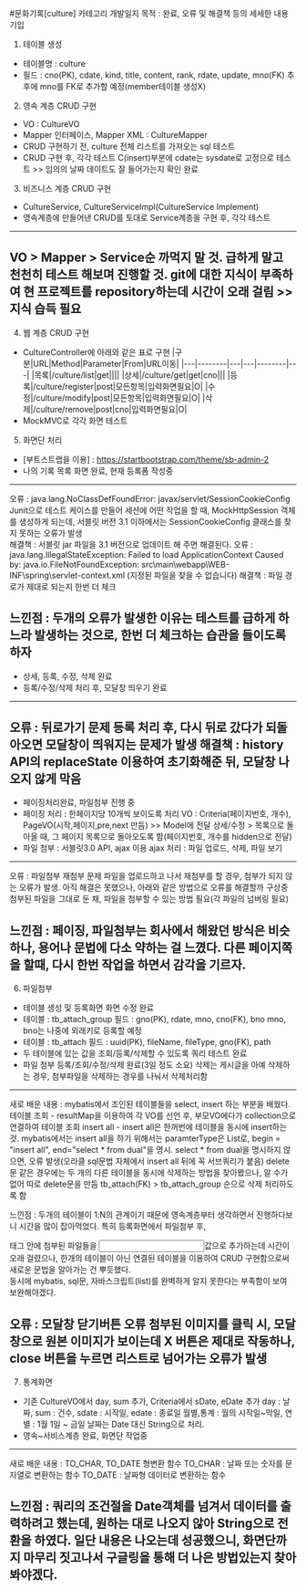 #문화기록[culture] 카테고리 개발일지 
목적 : 완료, 오류 및 해결책 등의 세세한 내용 기입
1. 테이블 생성
- 테이블명 : culture 
- 필드 : cno(PK), cdate, kind, title, content, rank, rdate, update, mno(FK) 
         추후에 mno를 FK로 추가할 예정(member테이블 생성X) 
2. 영속 계층 CRUD 구현 
- VO : CultureVO 
- Mapper 인터페이스, Mapper XML : CultureMapper
- CRUD 구현하기 전, culture 전체 리스트를 가져오는 sql 테스트 
- CRUD 구현 후, 각각 테스트
  C(insert)부분에 cdate는 sysdate로 고정으로 테스트 >> 임의의 날짜 데이트도 잘 들어가는지 확인 완료
3. 비즈니스 계층 CRUD 구현 
- CultureService, CultureServiceImpl(CultureService Implement)
- 영속계층에 만들어낸 CRUD를 토대로 Service계층을 구현 후, 각각 테스트 
----------------------------------------------------------------------------------------
VO > Mapper > Service순 까먹지 말 것. 
급하게 말고 천천히 테스트 해보며 진행할 것. 
git에 대한 지식이 부족하여 현 프로젝트를 repository하는데 시간이 오래 걸림 >> 지식 습득 필요 
----------------------------------------------------------------------------------------
4. 웹 계층 CRUD 구현 
- CultureController에 아래와 같은 표로 구현 
|구분|URL|Method|Parameter|From|URL이동|
|---|--------|---|---|--------|---|
|목록|/culture/list|get||||
|상세|/culture/get|get|cno|||
|등록|/culture/register|post|모든항목|입력화면필요|O|
|수정|/culture/modify|post|모든항목|입력화면필요|O|
|삭제|/culture/remove|post|cno|입력화면필요|O|
- MockMVC로 각각 화면 테스트 
5. 화면단 처리 
- [부트스트랩을 이용] : https://startbootstrap.com/theme/sb-admin-2
- 나의 기록 목록 화면 완료, 현재 등록폼 작성중 
----------------------------------------------------------------------------------------
오류 : java.lang.NoClassDefFoundError: javax/servlet/SessionCookieConfig
Junit으로 테스트 케이스를 만들어 세션에 어떤 작업을 할 때, MockHttpSession 객체를 생성하게 되는데, 서블릿 버전 3.1 이하에서는 SessionCookieConfig 클래스를 찾지 못하는 오류가 발생  
해결책 : 서블릿 jar 파일을 3.1 버전으로 업데이트 해 주면 해결된다.
오류 : java.lang.IllegalStateException: Failed to load ApplicationContext
Caused by: java.io.FileNotFoundException: src\main\webapp\WEB-INF\spring\servlet-context.xml (지정된 파일을 찾을 수 없습니다)
해결책 : 파일 경로가 제대로 되는지 한번 더 체크 

느낀점 : 두개의 오류가 발생한 이유는 테스트를 급하게 하느라 발생하는 것으로, 한번 더 체크하는 습관을 들이도록 하자
----------------------------------------------------------------------------------------
- 상세, 등록, 수정, 삭제 완료 
- 등록/수정/삭제 처리 후, 모달창 띄우기 완료 
----------------------------------------------------------------------------------------
오류 : 뒤로가기 문제 
등록 처리 후, 다시 뒤로 갔다가 되돌아오면 모달창이 띄워지는 문제가 발생
해결책 : history API의 replaceState 이용하여 초기화해준 뒤, 모달창 나오지 않게 막음  
----------------------------------------------------------------------------------------
- 페이징처리완료, 파일첨부 진행 중 
- 페이징 처리 : 한페이지당 10개씩 보이도록 처리 
VO : Criteria(페이지번호, 개수), PageVO(시작,페이지,pre,next 만듬) >> Model에 전달 
상세/수정 > 목록으로 돌아올 때, 그 페이지 목록으로 돌아오도록 함(페이지번호, 개수를 hidden으로 전달)
- 파일 첨부 : 서블릿3.0 API, ajax 이용 
ajax 처리 : 파일 업로드, 삭제, 파일 보기  
----------------------------------------------------------------------------------------
오류 : 파일첨부 재첨부 문제 
파일을 업로드하고 나서 재첨부를 할 경우, 첨부가 되지 않는 오류가 발생. 
아직 해결은 못했으나, 아래와 같은 방법으로 오류를 해결할까 구상중
첨부된 파일을 그대로 둔 채, 파일을 첨부할 수 있는 방법 필요(각 파일의 넘버링 필요)

느낀점 : 페이징, 파일첨부는 회사에서 해왔던 방식은 비슷하나, 용어나 문법에 다소 약하는 걸 느꼈다. 
다른 페이지쪽을 할때, 다시 한번 작업을 하면서 감각을 기르자.   
----------------------------------------------------------------------------------------
6. 파일첨부
- 테이블 생성 및 등록화면 화면 수정 완료 
- 테이블 : tb_attach_group
  필드   : gno(PK), rdate, mno, cno(FK), bno
           mno, bno는 나중에 외래키로 등록할 예정 
- 테이블 : tb_attach 
  필드   : uuid(PK), fileName, fileType, gno(FK), path
- 두 테이블에 있는 값을 조회/등록/삭제할 수 있도록 쿼리 테스트 완료 
- 파일 첨부 등록/조회/수정/삭제 완료(3일 정도 소요)
삭제는 게시글을 아예 삭제하는 경우, 첨부파일을 삭제하는 경우를 나눠서 삭제처리함 
----------------------------------------------------------------------------------------
새로 배운 내용 : mybatis에서 조인된 테이블들을 select, insert 하는 부분을 배웠다. 
테이블 조회 - resultMap을 이용하여 각 VO를 선언 후, 부모VO에다가 collection으로 연결하여 테이블 조회
insert all - insert all은 한꺼번에 테이블을 동시에 insert하는 것. 
mybatis에서는 insert all을 하기 위해서는 paramterType은 List로, begin = "insert all", end="select * from dual"을 명시.
select * from dual을 명시하지 않으면, 오류 발생(오라클 sql문법 자체에서 insert all 뒤에 꼭 서브쿼리가 붙음)
delete문 같은 경우에는 두 개의 다른 테이블을 동시에 삭제하는 방법을 찾아봤으나, 알 수가 없어 따로 delete문을 만듬
tb_attach(FK) > tb_attach_group 순으로 삭제 처리하도록 함  

느낀점 : 두개의 테이블이 1:N의 관계이기 때문에 영속계층부터 생각하면서 진행하다보니 시간을 많이 잡아먹었다. 
특히 등록화면에서 파일첨부 후, <form>태그 안에 첨부된 파일들을 <input>값으로 추가하는데 시간이 오래 걸렸으나, 
한개의 테이블이 아닌 연결된 테이블을 이용하여 CRUD 구현함으로써 새로운 문법을 알아가는 건 뿌듯했다.  
동시에 mybatis, sql문, 자바스크립트(list)를 완벽하게 알지 못한다는 부족함이 보여 보완해야겠다.   

오류 : 모달창 닫기버튼 오류 
첨부된 이미지를 클릭 시, 모달창으로 원본 이미지가 보이는데 X 버튼은 제대로 작동하나, close 버튼을 누르면 리스트로 넘어가는 
오류가 발생  
----------------------------------------------------------------------------------------
7. 통계화면 
- 기존 CultureVO에서 day, sum 추가, Criteria에서 sDate, eDate 추가 
day : 날짜, sum : 건수, sdate : 시작일, edate : 종료일 
월별,통계 : 월의 시작일~막일, 연별 : 1월 1일 ~ 금일
날짜는 Date 대신 String으로 처리. 
- 영속~서비스계층 완료, 화면단 작업중
----------------------------------------------------------------------------------------
새로 배운 내용 : TO_CHAR, TO_DATE 형변환 함수 
TO_CHAR : 날짜 또는 숫자를 문자열로 변환하는 함수 
TO_DATE : 날짜형 데이터로 변환하는 함수

느낀점 : 쿼리의 조건절을 Date객체를 넘겨서 데이터를 출력하려고 했는데, 원하는 대로 나오지 않아 
String으로 전환을 하였다. 일단 내용은 나오는데 성공했으니, 화면단까지 마무리 짓고나서 구글링을 통해 더 나은 방법있는지 
찾아봐야겠다. 
----------------------------------------------------------------------------------------
